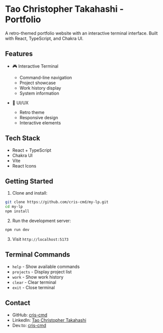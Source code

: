 # Tao Christopher Takahashi - Portfolio

A retro-themed portfolio website with an interactive terminal interface. Built with React, TypeScript, and Chakra UI.

## Features

- 🎮 Interactive Terminal

  - Command-line navigation
  - Project showcase
  - Work history display
  - System information

- 🎨 UI/UX
  - Retro theme
  - Responsive design
  - Interactive elements

## Tech Stack

- React + TypeScript
- Chakra UI
- Vite
- React Icons

## Getting Started

1. Clone and install:

```bash
git clone https://github.com/cris-cmd/my-lp.git
cd my-lp
npm install
```

2. Run the development server:

```bash
npm run dev
```

3. Visit `http://localhost:5173`

## Terminal Commands

- `help` - Show available commands
- `projects` - Display project list
- `work` - Show work history
- `clear` - Clear terminal
- `exit` - Close terminal

## Contact

- GitHub: [cris-cmd](https://github.com/cris-cmd)
- LinkedIn: [Tao Christopher Takahashi](https://linkedin.com/in/tao-c-takahashi)
- Dev.to: [cris-cmd](https://dev.to/criscmd)

